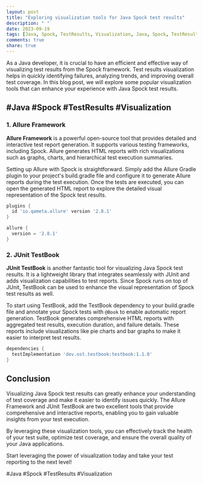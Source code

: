 ```yaml
---
layout: post
title: "Exploring visualization tools for Java Spock test results"
description: " "
date: 2023-09-19
tags: [Java, Spock, TestResults, Visualization, Java, Spock, TestResults, Visualization]
comments: true
share: true
---
```


As a Java developer, it is crucial to have an efficient and effective way of visualizing test results from the Spock framework. Test results visualization helps in quickly identifying failures, analyzing trends, and improving overall test coverage. In this blog post, we will explore some popular visualization tools that can enhance your experience with Java Spock test results.

## #Java #Spock #TestResults #Visualization

### 1. Allure Framework

**Allure Framework** is a powerful open-source tool that provides detailed and interactive test report generation. It supports various testing frameworks, including Spock. Allure generates HTML reports with rich visualizations such as graphs, charts, and hierarchical test execution summaries.

Setting up Allure with Spock is straightforward. Simply add the Allure Gradle plugin to your project's build.gradle file and configure it to generate Allure reports during the test execution. Once the tests are executed, you can open the generated HTML report to explore the detailed visual representation of the Spock test results.

```groovy
plugins {
  id 'io.qameta.allure' version '2.8.1'
}

allure {
  version = '2.8.1'
}
```

### 2. JUnit TestBook

**JUnit TestBook** is another fantastic tool for visualizing Java Spock test results. It is a lightweight library that integrates seamlessly with JUnit and adds visualization capabilities to test reports. Since Spock runs on top of JUnit, TestBook can be used to enhance the visual representation of Spock test results as well.

To start using TestBook, add the TestBook dependency to your build.gradle file and annotate your Spock tests with `@Book` to enable automatic report generation. TestBook generates comprehensive HTML reports with aggregated test results, execution duration, and failure details. These reports include visualizations like pie charts and bar graphs to make it easier to interpret test results.

```groovy
dependencies {
  testImplementation 'dev.ost.testbook:testbook:1.1.0'
}
```

## Conclusion

Visualizing Java Spock test results can greatly enhance your understanding of test coverage and make it easier to identify issues quickly. The Allure Framework and JUnit TestBook are two excellent tools that provide comprehensive and interactive reports, enabling you to gain valuable insights from your test execution.

By leveraging these visualization tools, you can effectively track the health of your test suite, optimize test coverage, and ensure the overall quality of your Java applications.

Start leveraging the power of visualization today and take your test reporting to the next level!

#Java #Spock #TestResults #Visualization